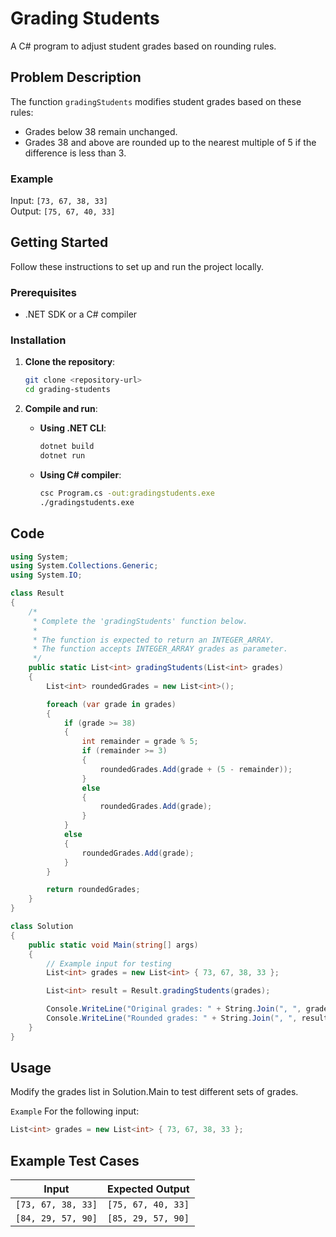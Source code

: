 # Grading Students

A C# program to adjust student grades based on rounding rules.

## Problem Description

The function `gradingStudents` modifies student grades based on these rules:
- Grades below 38 remain unchanged.
- Grades 38 and above are rounded up to the nearest multiple of 5 if the difference is less than 3.

### Example

Input: `[73, 67, 38, 33]`  
Output: `[75, 67, 40, 33]`

## Getting Started

Follow these instructions to set up and run the project locally.

### Prerequisites

- .NET SDK or a C# compiler

### Installation

1. **Clone the repository**:
    ```bash
    git clone <repository-url>
    cd grading-students
    ```

2. **Compile and run**:
    - **Using .NET CLI**:
      ```bash
      dotnet build
      dotnet run
      ```
    - **Using C# compiler**:
      ```bash
      csc Program.cs -out:gradingstudents.exe
      ./gradingstudents.exe
      ```

## Code

```csharp
using System;
using System.Collections.Generic;
using System.IO;

class Result
{
    /*
     * Complete the 'gradingStudents' function below.
     *
     * The function is expected to return an INTEGER_ARRAY.
     * The function accepts INTEGER_ARRAY grades as parameter.
     */
    public static List<int> gradingStudents(List<int> grades)
    {
        List<int> roundedGrades = new List<int>();

        foreach (var grade in grades)
        {
            if (grade >= 38)
            {
                int remainder = grade % 5;
                if (remainder >= 3)
                {
                    roundedGrades.Add(grade + (5 - remainder));
                }
                else
                {
                    roundedGrades.Add(grade);
                }
            }
            else
            {
                roundedGrades.Add(grade);
            }
        }

        return roundedGrades;
    }
}

class Solution
{
    public static void Main(string[] args)
    {
        // Example input for testing
        List<int> grades = new List<int> { 73, 67, 38, 33 };

        List<int> result = Result.gradingStudents(grades);

        Console.WriteLine("Original grades: " + String.Join(", ", grades));
        Console.WriteLine("Rounded grades: " + String.Join(", ", result));
    }
}
```
## Usage
Modify the grades list in Solution.Main to test different sets of grades.

`Example`
For the following input:
``` csharp
List<int> grades = new List<int> { 73, 67, 38, 33 };
```

## Example Test Cases

| Input              | Expected Output    |
|--------------------|---------------------|
| `[73, 67, 38, 33]` | `[75, 67, 40, 33]`  |
| `[84, 29, 57, 90]` | `[85, 29, 57, 90]`  |
